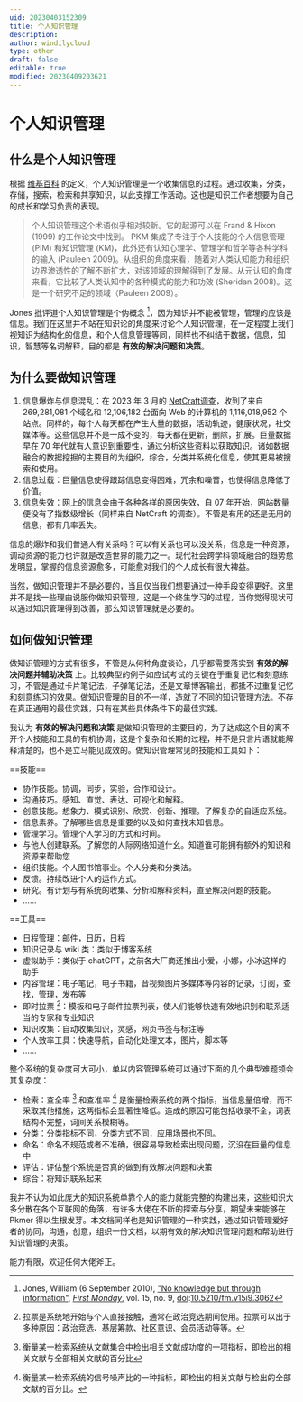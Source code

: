 ```yaml
---
uid: 20230403152309
title: 个人知识管理
description: 
author: windilycloud
type: other
draft: false
editable: true
modified: 20230409203621
---
```


# 个人知识管理

## 什么是个人知识管理

根据 [维基百科](https://en.wikipedia.org/wiki/Personal_knowledge_management) 的定义，个人知识管理是一个收集信息的过程。通过收集，分类，存储，搜索，检索和共享知识，以此支撑工作活动。这也是知识工作者想要为自己的成长和学习负责的表现。

> 个人知识管理这个术语似乎相对较新。它的起源可以在 Frand & Hixon (1999) 的工作论文中找到。 PKM 集成了专注于个人技能的个人信息管理 (PIM) 和知识管理 (KM)，此外还有认知心理学、管理学和哲学等各种学科的输入 (Pauleen 2009)。从组织的角度来看，随着对人类认知能力和组织边界渗透性的了解不断扩大，对该领域的理解得到了发展。从元认知的角度来看，它比较了人类认知中的各种模式的能力和功效 (Sheridan 2008)。这是一个研究不足的领域（Pauleen 2009）。

Jones 批评道个人知识管理是个伪概念 [^1]，因为知识并不能被管理，管理的应该是信息。我们在这里并不站在知识论的角度来讨论个人知识管理，在一定程度上我们视知识为结构化的信息，和个人信息管理等同，同样也不纠结于数据，信息，知识，智慧等名词解释，目的都是 **有效的解决问题和决策**。

## 为什么要做知识管理

1. 信息爆炸与信息混乱：在 2023 年 3 月的 [NetCraft调查](https://news.netcraft.com/archives/category/web-server-survey/)，收到了来自 269,281,081 个域名和 12,106,182 台面向 Web 的计算机的 1,116,018,952 个站点。同样的，每个人每天都在产生大量的数据，活动轨迹，健康状况，社交媒体等。这些信息并不是一成不变的，每天都在更新，删除，扩展。巨量数据早在 70 年代就有人意识到重要性，通过分析这些资料以获取知识。诸如数据融合的数据挖掘的主要目的为组织，综合，分类并系统化信息，使其更易被搜索和使用。
2. 信息过载：巨量信息使得跟踪信息变得困难，冗余和噪音，也使得信息降低了价值。
3. 信息失效：网上的信息会由于各种各样的原因失效，自 07 年开始，网站数量便没有了指数级增长（同样来自 NetCraft 的调查）。不管是有用的还是无用的信息，都有几率丢失。

信息的爆炸和我们普通人有关系吗？可以有关系也可以没关系，信息是一种资源，调动资源的能力也许就是改造世界的能力之一。现代社会跨学科领域融合的趋势愈发明显，掌握的信息资源愈多，可能愈对我们的个人成长有很大裨益。

当然，做知识管理并不是必要的，当且仅当我们想要通过一种手段变得更好。这里并不是找一些理由说服你做知识管理，这是一个终生学习的过程，当你觉得现状可以通过知识管理得到改善，那么知识管理就是必要的。

## 如何做知识管理

做知识管理的方式有很多，不管是从何种角度谈论，几乎都需要落实到 **有效的解决问题并辅助决策** 上。比较典型的例子如应试考试的关键在于重复记忆和刻意练习，不管是通过卡片笔记法，子弹笔记法，还是文章博客输出，都抵不过重复记忆和刻意练习的效果。做知识管理的目的不一样，造就了不同的知识管理方法。不存在真正通用的最佳实践，只有在某些具体条件下的最佳实践。

我认为 **有效的解决问题和决策** 是做知识管理的主要目的，为了达成这个目的离不开个人技能和工具的有机协调，这是个复杂和长期的过程，并不是只言片语就能解释清楚的，也不是立马能见成效的。做知识管理常见的技能和工具如下：

==技能==

- 协作技能。协调，同步，实验，合作和设计。
- 沟通技巧。感知、直觉、表达、可视化和解释。
- 创意技能。想象力、模式识别、欣赏、创新、推理。了解复杂的自适应系统。
- 信息素养。了解哪些信息是重要的以及如何查找未知信息。
- 管理学习。管理个人学习的方式和时间。
- 与他人创建联系。了解您的人际网络知道什幺。知道谁可能拥有额外的知识和资源来帮助您
- 组织技能。个人图书馆事业。个人分类和分类法。
- 反馈。持续改进个人的运作方式。
- 研究。有计划与有系统的收集、分析和解释资料，直至解决问题的技能。
- ......

==工具==

- 日程管理：邮件，日历，日程
- 知识记录与 wiki 类：类似于博客系统
- 虚拟助手：类似于 chatGPT，之前各大厂商还推出小爱，小娜，小冰这样的助手
- 内容管理：电子笔记，电子书籍，音视频图片多媒体等内容的记录，订阅，查找，管理，发布等
- 即时拉票 [^2]：模板和电子邮件拉票列表，使人们能够快速有效地识别和联系适当的专家和专业知识
- 知识收集：自动收集知识，灵感，网页书签与标注等
- 个人效率工具：快速导航，自动化处理文本，图片，脚本等
- ......

整个系统的复杂度可大可小，单以内容管理系统可以通过下面的几个典型难题领会其复杂度：

- 检索：查全率 [^3] 和查准率 [^4] 是衡量检索系统的两个指标，当信息量倍增，而不采取其他措施，这两指标会显著性降低。造成的原因可能包括收录不全，词表结构不完整，词间关系模糊等。
- 分类：分类指标不同，分类方式不同，应用场景也不同。
- 命名：命名不规范或者不准确，很容易导致检索出现问题，沉没在巨量的信息中
- 评估：评估整个系统是否真的做到有效解决问题和决策
- 综合：将知识联系起来

我并不认为如此庞大的知识系统单靠个人的能力就能完整的构建出来，这些知识大多分散在各个互联网的角落，有许多大佬在不断的探索与分享，期望未来能够在 Pkmer 得以生根发芽。本文档同样也是知识管理的一种实践，通过知识管理爱好者的协同，沟通，创意，组织一份文档，以期有效的解决知识管理问题和帮助进行知识管理的决策。

能力有限，欢迎任何大佬斧正。

[^1]: Jones, William (6 September 2010), ["No knowledge but through information"](http://firstmonday.org/ojs/index.php/fm/article/view/3062), _[First Monday](https://en.wikipedia.org/wiki/First_Monday_(journal) "First Monday (journal)")_, vol. 15, no. 9, [doi](<https://en.wikipedia.org/wiki/Doi_(identifier)>"Doi (identifier)"):[10.5210/fm.v15i9.3062](https://doi.org/10.5210%2Ffm.v15i9.3062)

[^2]: 拉票是系统地开始与个人直接接触，通常在政治竞选期间使用。拉票可以出于多种原因：政治竞选、基层筹款、社区意识、会员活动等等。

[^3]: 衡量某一检索系统从文献集合中检出相关文献成功度的一项指标，即检出的相关文献与全部相关文献的百分比

[^4]: 衡量某一检索系统的信号噪声比的一种指标，即检出的相关文献与检出的全部文献的百分比。